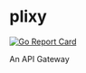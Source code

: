 # plixy

[![Go Report Card](https://goreportcard.com/badge/github.com/purini-to/plixy)](https://goreportcard.com/report/github.com/purini-to/plixy)

An API Gateway 
